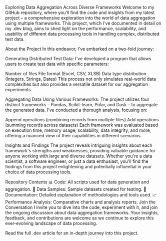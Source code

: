 Exploring Data Aggregation Across Diverse Frameworks
Welcome to my GitHub repository, where you'll find the code and insights from my latest project – a comprehensive exploration into the world of data aggregation using multiple frameworks. This project, which I've documented in detail on my .dev blog, aims to shed light on the performance, scalability, and usability of different data processing tools in handling complex, distributed test data.

About the Project
In this endeavor, I've embarked on a two-fold journey:

Generating Distributed Test Data: I've developed a program that allows users to create test data with specific parameters:

Number of files
File format (Excel, CSV, XLSB)
Data type distribution (Integers, Strings, Dates)
This process not only simulates real-world data complexities but also provides a versatile dataset for our aggregation experiments.

Aggregating Data Using Various Frameworks: The project utilizes four distinct frameworks – Pandas, Scikit-learn, Polar, and Dask – to aggregate the generated data. I've conducted a thorough analysis, focusing on:

Append operations (combining records from multiple files)
Add operations (summing records across datasets)
Each framework was evaluated based on execution time, memory usage, scalability, data integrity, and more, offering a nuanced view of their capabilities in different scenarios.

Insights and Findings
The project reveals intriguing insights about each framework's strengths and weaknesses, providing valuable guidance for anyone working with large and diverse datasets. Whether you're a data scientist, a software engineer, or just a data enthusiast, you'll find the findings from this project enlightening and potentially influential in your choice of data processing tools.

Repository Contents
📊 Code: All scripts used for data generation and aggregation.
📑 Data Samples: Sample datasets created for testing.
📝 Documentation: Detailed explanation of methodologies and tools used.
📈 Performance Analysis: Comparative charts and analysis reports.
Join the Conversation
I invite you to dive into the code, experiment with it, and join the ongoing discussion about data aggregation frameworks. Your insights, feedback, and contributions are welcome as we continue to explore this ever-evolving landscape of data processing.

Read the full .dev article for an in-depth journey into this project.
